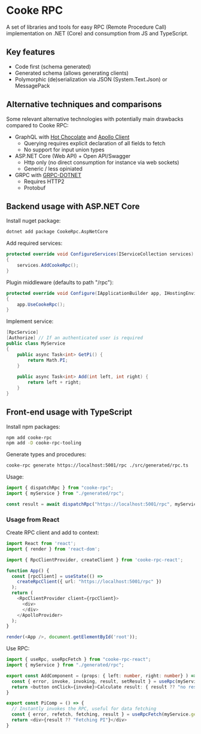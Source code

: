 # Cooke RPC
A set of libraries and tools for easy RPC (Remote Procedure Call) implementation on .NET (Core) and consumption from JS and TypeScript. 

## Key features
- Code first (schema generated)
- Generated schema (allows generating clients)
- Polymorphic (de)serialization via JSON (System.Text.Json) or MessagePack

## Alternative techniques and comparisons
Some relevant alternative technologies with potentially main drawbacks compared to Cooke RPC:

- GraphQL with [Hot Chocolate](https://github.com/ChilliCream/hotchocolate) and [Apollo Client](https://github.com/apollographql/apollo-client)
  - Querying requires explicit declaration of all fields to fetch
  - No support for input union types
- ASP.NET Core (Web API) + Open API/Swagger
  - Http only (no direct consumption for instance via web sockets)
  - Generic / less opiniated 
- GRPC with [GRPC-DOTNET](https://github.com/grpc/grpc-dotnet)
  - Requires HTTP2
  - Protobuf
  
## Backend usage with ASP.NET Core

Install nuget package:
```bash
dotnet add package CookeRpc.AspNetCore
```

Add required services:
```c#
protected override void ConfigureServices(IServiceCollection services)
{
    services.AddCookeRpc();
}
```

Plugin middleware (defaults to path "/rpc"):
```c#
protected override void Configure(IApplicationBuilder app, IHostingEnvironment env)
{
    app.UseCookeRpc();
}
```

Implement service:
```c#
[RpcService]
[Authorize] // If an authenticated user is required
public class MyService
{
    public async Task<int> GetPi() {
        return Math.PI;
    }
    
    public async Task<int> Add(int left, int right) {
        return left + right;
    }
}
```

## Front-end usage with TypeScript

Install npm packages:
```bash
npm add cooke-rpc
npm add -D cooke-rpc-tooling
```

Generate types and procedures:
```bash
cooke-rpc generate https://localhost:5001/rpc ./src/generated/rpc.ts
```

Usage:
```typescript
import { dispatchRpc } from "cooke-rpc";
import { myService } from "./generated/rpc";

const result = await dispatchRpc("https://localhost:5001/rpc", myService.add(1, 1));
```

### Usage from React

Create RPC client and add to context:
```typescript
import React from 'react';
import { render } from 'react-dom';

import { RpcClientProvider, createClient } from 'cooke-rpc-react';

function App() {
  const [rpcClient] = useState(() =>
    createRpcClient({ url: "https://localhost:5001/rpc" })
  );
  return (
    <RpcClientProvider client={rpcClient}>
      <div>
      </div>
    </ApolloProvider>
  );
}

render(<App />, document.getElementById('root'));
```

Use RPC:
```typescript
import { useRpc, useRpcFetch } from "cooke-rpc-react";
import { myService } from "./generated/rpc";

export const AddComponent = (props: { left: number, right: number} ) => {
  const { error, invoke, invoking, result, setResult } = useRpc(myService.add, props.left, props.right);
  return <button onClick={invoke}>Calculate result: { result ?? "no result" }</button>
}

export const PiComp = () => {
  // Instantly invokes the RPC, useful for data fetching
  const { error, refetch, fetching, result } = useRpcFetch(myService.getPi);
  return <div>{result ?? "Fetching PI"}</div>
}
```
